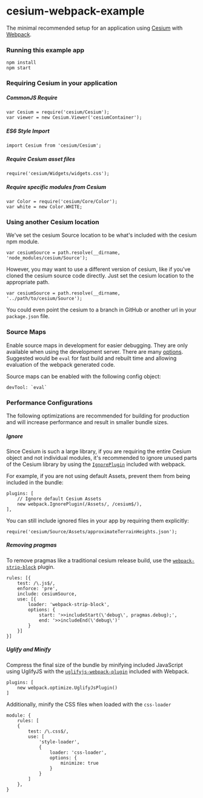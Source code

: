 # cesium-webpack-example

The minimal recommended setup for an application using [Cesium](https://cesiumjs.org/) with [Webpack](https://webpack.js.org/concepts/).

### Running this example app

	npm install
	npm start

### Requiring Cesium in your application
 
##### CommonJS Require

 	var Cesium = require('cesium/Cesium');
 	var viewer = new Cesium.Viewer('cesiumContainer');

##### ES6 Style Import

 	import Cesium from 'cesium/Cesium';
 
##### Require Cesium asset files

 	require('cesium/Widgets/widgets.css');

##### Require specific modules from Cesium

	var Color = require('cesium/Core/Color');
	var white = new Color.WHITE;

### Using another Cesium location

We've set the cesium Source location to be what's included with the cesium npm module.

	var cesiumSource = path.resolve(__dirname, 'node_modules/cesium/Source');

However, you may want to use a different version of cesium, like if you've cloned the cesium source code directly. Just set the cesium location to the appropriate path.

	var cesiumSource = path.resolve(__dirname, '../path/to/cesium/Source');

You could even point the cesium to a branch in GitHub or another url in your `package.json` file.

### Source Maps

Enable source maps in development for easier debugging. They are only available when using the development server. There are many [options](https://webpack.js.org/configuration/devtool/). Suggested would be `eval` for fast build and rebuilt time and allowing evaluation of the webpack generated code.

Source maps can be enabled with the following config object:

	devTool: `eval`

### Performance Configurations 

The following optimizations are recommended for building for production and will increase performance and result in smaller bundle sizes.

##### Ignore

Since Cesium is such a large library, if you are requiring the entire Cesium object and not individual modules, it's recommended to ignore unused parts of the Cesium library by using the [`IgnorePlugin`](https://webpack.js.org/plugins/ignore-plugin/) included with webpack.

For example, if you are not using default Assets, prevent them from being included in the bundle:

	plugins: [
	    // Ignore default Cesium Assets
	    new webpack.IgnorePlugin(/Assets/, /cesium$/),
  	],

You can still include ignored files in your app by requiring them explicitly:

	require('cesium/Source/Assets/approximateTerrainHeights.json');

##### Removing pragmas

To remove pragmas like a traditional cesium release build, use the [`webpack-strip-block`](https://www.npmjs.com/package/webpack-strip-block) plugin.

```
rules: [{
	test: /\.js$/,
	enforce: 'pre',
	include: cesiumSource,
	use: [{
		loader: 'webpack-strip-block',
		options: {
		    start: '>>includeStart(\'debug\', pragmas.debug);',
		    end: '>>includeEnd(\'debug\')'
		}
	}]
}]
```

##### Uglify and Minify

Compress the final size of the bundle by minifying included JavaScript using UglifyJS with the [`uglifyjs-webpack-plugin`](https://webpack.js.org/plugins/uglifyjs-webpack-plugin/) included with Webpack.

```
plugins: [
	new webpack.optimize.UglifyJsPlugin()
]
```

Additionally, minify the CSS files when loaded with the `css-loader`

```
module: {
	rules: [
	{
		test: /\.css$/,
		use: [ 
			'style-loader', 
			{
				loader: 'css-loader',
				options: {
					minimize: true
				}
			}
		]
	},
}
```